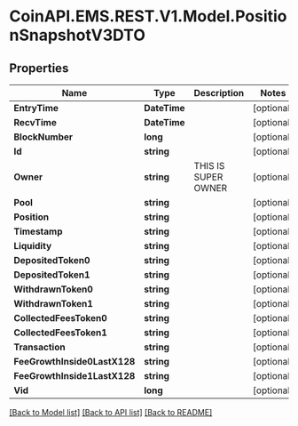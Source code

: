 
# CoinAPI.EMS.REST.V1.Model.PositionSnapshotV3DTO

## Properties

Name | Type | Description | Notes
------------ | ------------- | ------------- | -------------
**EntryTime** | **DateTime** |  | [optional] 
**RecvTime** | **DateTime** |  | [optional] 
**BlockNumber** | **long** |  | [optional] 
**Id** | **string** |  | [optional] 
**Owner** | **string** | THIS IS SUPER OWNER | [optional] 
**Pool** | **string** |  | [optional] 
**Position** | **string** |  | [optional] 
**Timestamp** | **string** |  | [optional] 
**Liquidity** | **string** |  | [optional] 
**DepositedToken0** | **string** |  | [optional] 
**DepositedToken1** | **string** |  | [optional] 
**WithdrawnToken0** | **string** |  | [optional] 
**WithdrawnToken1** | **string** |  | [optional] 
**CollectedFeesToken0** | **string** |  | [optional] 
**CollectedFeesToken1** | **string** |  | [optional] 
**Transaction** | **string** |  | [optional] 
**FeeGrowthInside0LastX128** | **string** |  | [optional] 
**FeeGrowthInside1LastX128** | **string** |  | [optional] 
**Vid** | **long** |  | [optional] 

[[Back to Model list]](../README.md#documentation-for-models)
[[Back to API list]](../README.md#documentation-for-api-endpoints)
[[Back to README]](../README.md)

